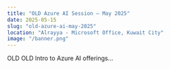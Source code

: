 ```yaml
---
title: "OLD Azure AI Session – May 2025"
date: 2025-05-15
slug: "old-azure-ai-may-2025"
location: "Alrayya - Microsoft Office, Kuwait City"
image: "/banner.png"
---
```


OLD OLD Intro to Azure AI offerings…